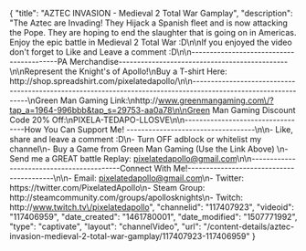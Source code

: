 {
    "title": "AZTEC INVASION - Medieval 2 Total War Gamplay",
    "description": "The Aztec are Invading!  They Hijack a Spanish fleet and is now attacking the Pope.  They are hoping to end the slaughter that is going on in Americas.  Enjoy the epic battle in Medieval 2 Total War :D\n\nIf you enjoyed the video don't forget to Like and Leave a comment :D\n\n-----------------------------------------PA Merchandise----------------------------------------------\n\nRepresent the Knight's of Apollo!\nBuy a T-shirt Here: http:\/\/shop.spreadshirt.com\/pixelatedapollo\/\n\n---------------------------------------------------------------------------------------------------------------\nGreen Man Gaming Link:\nhttp:\/\/www.greenmangaming.com\/?tap_a=1964-996bbb&tap_s=29753-aa0a78\n\nGreen Man Gaming Discount Code 20% Off:\nPIXELA-TEDAPO-LLOSVE\n\n----------------------------------How You Can Support Me! -----------------------------------\n\n- Like, share and leave a comment :D\n- Turn OFF adblock or whitelist my channel\n- Buy a Game from Green Man Gaming (Use the Link Above) \n- Send me a GREAT battle Replay: pixelatedapollo@gmail.com\n\n------------------------------------------Connect With Me!-----------------------------------------\n\n- Email: pixelatedapollo@gmail.com\n- Twitter: https:\/\/twitter.com\/PixelatedApollo\n- Steam Group:  http:\/\/steamcommunity.com\/groups\/apollosknights\n- Twitch: http:\/\/www.twitch.tv\/pixelatedapollo",
    "channelid": "117407923",
    "videoid": "117406959",
    "date_created": "1461780001",
    "date_modified": "1507771992",
    "type": "captivate",
    "layout": "channelVideo",
    "url": "\/content-details\/aztec-invasion-medieval-2-total-war-gamplay\/117407923-117406959"
}